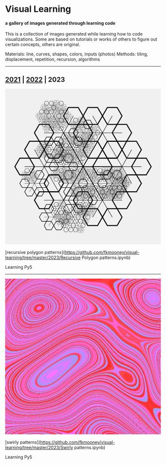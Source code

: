 # Visual Learning

#### a gallery of images generated through learning code

This is a collection of images generated while learning how to code visualizations. Some are based on tutorials or works of others to figure out certain concepts, others are original.

Materials: line, curves, shapes, colors, inputs (photos)
Methods: tiling, displacement, repetition, recursion, algorithms

---

## [2021](2021.md) | [2022](2022.md) | 2023





<img src="https://github.com/fkmooney/Visual-Learning/blob/main/2023/Intro to py5/recursive polygon patterns.jpg" width="700" >

[recursive polygon patterns](https://github.com/fkmooney/visual-learning/tree/master/2023/Recursive Polygon patterns.ipynb) 

Learning Py5

---

<img src="https://github.com/fkmooney/Visual-Learning/blob/main/2023/Intro to py5/swirly patterns.jpg" width="700" >

[swirly patterns](https://github.com/fkmooney/visual-learning/tree/master/2023/Swirly patterns.ipynb) 

Learning Py5

